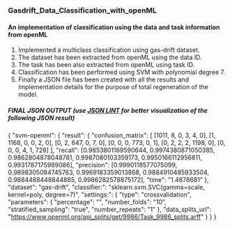 ### Gasdrift_Data_Classification_with_openML

#### An implementation of classification using the data and task information from openML

1. Implemented a multiclass classification using gas-drift dataset.
2. The dataset has been extracted from openML using the data ID.
3. The task has been also extracted from openML using task ID.
4. Classification has been performed using SVM with polynomial degree 7.
5. Finally a JSON file has been created with all the results and implementation details for the purpose of total regeneration of the model.

##### FINAL JSON OUTPUT (use [JSON LINT](https://jsonlint.com/) for better visualization of the following JSON result)
{
	"svm-openml": {
		"result": {
			"confusion_matrix": [
				[1011, 8, 0, 3, 4, 0],
				[1, 1168, 0, 0, 2, 0],
				[0, 2, 647, 0, 7, 0],
				[0, 0, 0, 773, 0, 1],
				[0, 2, 2, 2, 1198, 0],
				[0, 0, 0, 4, 1, 728]
			],
			"recall": [0.9853801169590644, 0.9974380871050385, 0.9862804878048781, 0.9987080103359173, 0.9950166112956811, 0.9931787175989086],
			"precision": [0.9990118577075099, 0.9898305084745763, 0.9969183359013868, 0.9884910485933504, 0.9884488448844885, 0.9986282578875172],
			"time": "1.4878681"
		},
		"dataset": "gas-drift",
		"classifier:": "sklearn.svm.SVC(gamma=scale, kernel=poly, degree=7)",
		"settings:": {
			"type": "crossvalidation",
			"parameters": {
				"percentage": "",
				"number_folds": "10",
				"stratified_sampling": "true",
				"number_repeats": "1"
			},
			"data_splits_url": "https://www.openml.org/api_splits/get/9986/Task_9986_splits.arff"
		}
	}
}



